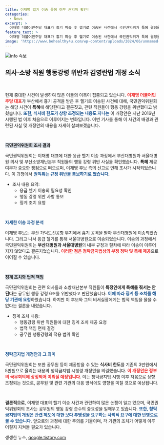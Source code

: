 ```yaml
---
title: 이재명 헬기 이송 특혜 여부 권익위 확인!
categories:
  - News
excerpt: >
  이재명 더불어민주당 대표가 흉기 피습 후 헬기로 이송된 사건에서 국민권익위가 특혜 결정을 내리며 논란이 확산되고 있습니다. 독자들은 헬기 이송의 배경과 공무원 행동 강령 위반 사실을 놓치지 마세요!
feature_text: >
  이재명 더불어민주당 대표가 흉기 피습 후 헬기로 이송된 사건에서 국민권익위가 특혜 결정을 내리며 논란이 확산되고 있습니다. 독자들은 헬기 이송의 배경과 공무원 행동 강령 위반 사실을 놓치지 마세요!
image: 'https://www.behealthy4u.com/wp-content/uploads/2024/06/unnamed-file.png'
---
```


<p><img src="https://www.behealthy4u.com/wp-content/uploads/2024/06/unnamed-file.png" alt="info 속보" /></p>

<h2 data-ke-size="size26">의사·소방 직원 행동강령 위반과 김영란법 개정 소식</h2>

<p data-ke-size="size16">&nbsp;</p>

<p>현재 중대한 사건이 발생하여 많은 이들의 이목이 집중되고 있습니다. <b><span style="color: #ee2323;">이재명 더불어민주당 대표</span></b>가 부산에서 흉기 공격을 받은 후 헬기로 이송된 사건에 대해, 국민권익위원회는 해당 사건이 <b>특혜</b>에 해당한다고 결론짓고, 관련 직원들이 행동 강령을 위반했다고 밝혔습니다. <b><span style="color: #1a5490;">또한, 식사비 한도가 상향 조정되는 내용도 지니는</span></b> 이 개정안은 지난 2016년 시행된 법 이후 처음으로 이루어지는 변화입니다. 이번 기사를 통해 이 사건의 배경과 관련된 사실 및 개정안의 내용을 자세히 살펴보겠습니다.</p>

<p data-ke-size="size16">&nbsp;</p>

<p><b><span style="background-color: #21538527;">국민권익위원회 조사 결과</span></b></p>

<p>국민권익위원회는 이재명 대표에 대한 응급 헬기 이송 과정에서 부산대병원과 서울대병원 의사 및 부산소방재난본부 직원들의 행동 강령 위반 사실을 확인했습니다. <b>특혜</b> 제공 여부가 중요한 쟁점으로 떠오르며, 이재명 후보 측의 신고로 인해 조사가 시작되었습니다. 이 과정에서 <b><span style="color: #1a5490;">권익위는 규정 위반을 통보하기로 했습니다</span></b>.</p>

<ul>
<li>조사 내용 요약:
<ul>
  <li>응급 헬기 이송의 필요성 확인</li>
  <li>행동 강령 위반 사항 통보</li>
  <li>징계 조치 요청</li>
</ul></li>
</ul>

<p data-ke-size="size16">&nbsp;</p>

<p><b><span style="color: #1a5490;">자세한 이송 과정 분석</span></b></p>

<p>이재명 후보는 부산 가덕도신공항 부지에서 흉기 공격을 받아 부산대병원에 이송되었습니다. 그리고 나서 응급 헬기를 통해 서울대병원으로 이송되었습니다. 이송의 과정에서 국민권익위원회는 <b>부산대병원과 서울대병원</b>의 내부 규정과 절차에 따라 이송이 이루어지지 않았다고 결론지었습니다. <b><span style="color: #ee2323;">이러한 점은 청탁금지법상의 부정 청탁 및 특혜 제공</span></b>으로 이어질 수 있습니다.</p>

<p data-ke-size="size16">&nbsp;</p>

<p><b><span style="background-color: #21538527;">징계 조치와 법적 책임</span></b></p>

<p>국민권익위원회는 관련 의사들과 소방재난본부 직원들이 <b>특정인에게 특혜를 줘서는 안 된다</b>는 공무원 행동 강령 6조를 위반했다고 판단했습니다. <b><span style="color: #1a5490;">이에 따라 징계 등 조치를 해당 기관에 요청</span></b>하였습니다. 하지만 이 후보와 그의 비서실장에게는 법적 책임을 물을 수 없다는 결론을 내렸습니다.</p>

<ul>
<li>징계 조치 내용:
<ul>
  <li>행동강령 위반 직원들에 대한 징계 조치 제공 요청</li>
  <li>법적 책임 면제 결정</li>
  <li>공무원 행동강령의 적용 범위 확인</li>
</ul></li>
</ul>

<p data-ke-size="size16">&nbsp;</p>

<p><b><span style="color: #1a5490;">청탁금지법 개정안과 그 의미</span></b></p>

<p>국민권익위원회는 또한 공무원 등이 제공받을 수 있는 <b>식사비 한도</b>를 기존의 3만원에서 5만원으로 올리는 내용의 청탁금지법 시행령 개정안을 의결했습니다. <b><span style="color: #ee2323;">이 개정안은 정부의 국무회의에 상정되어 이뤄질 예정입니다</span></b>. 이는 청탁금지법 시행 이후 처음으로 상향 조정되는 것으로, 공무원 및 관련 기관의 대응 방식에도 영향을 미칠 것으로 예상됩니다.</p>

<p data-ke-size="size16">&nbsp;</p>

<p><b>결론적으로</b>, 이재명 대표의 헬기 이송 사건과 관련하여 많은 논쟁이 일고 있으며, 국민권익위원회의 조사는 공무원의 행동 강령 준수의 중요성을 일깨우고 있습니다. <b><span style="color: #1a5490;">또한, 청탁금지법의 개정은 관련 제도에 대한 보다 투명성을 요구하는 사회적 요구에 대한 반영으로 볼 수 있습니다</span></b>. 앞으로의 과정에 대한 주의를 기울이며, 각 기관의 조치가 어떻게 이루어질지 지켜볼 필요가 있습니다.</p>
생생한 뉴스, <a href="https://qoogle.tistory.com" rel="dofollow">qoogle.tistory.com</a>


